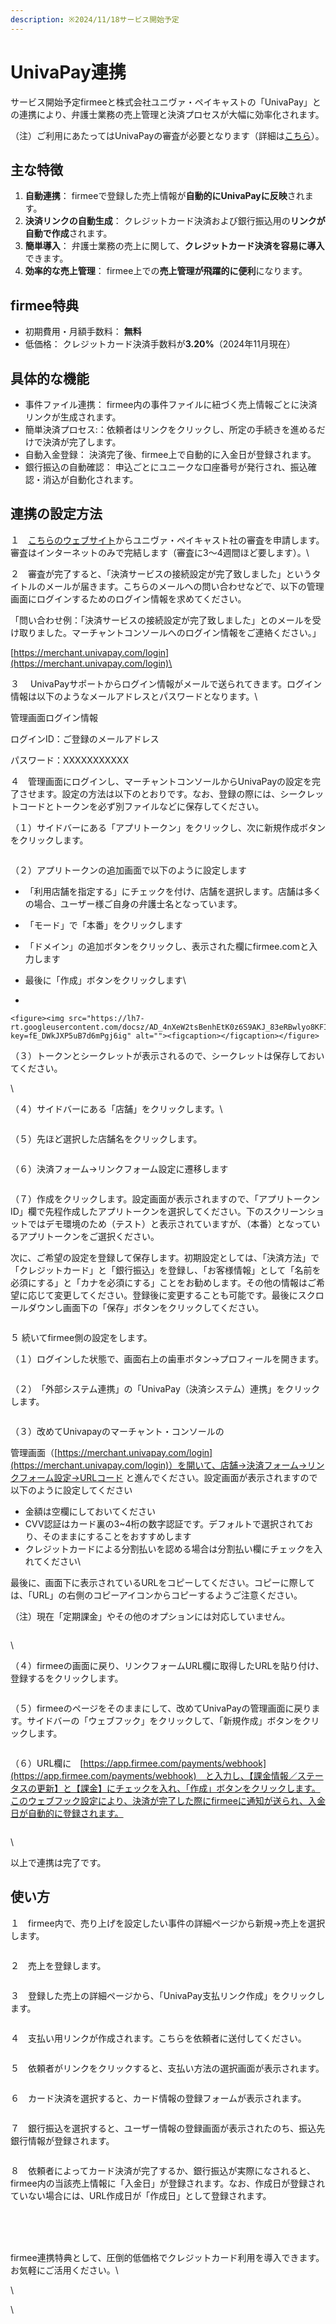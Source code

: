 ```yaml
---
description: ※2024/11/18サービス開始予定
---
```


# UnivaPay連携

サービス開始予定firmeeと株式会社ユニヴァ・ペイキャストの「UnivaPay」との連携により、弁護士業務の売上管理と決済プロセスが大幅に効率化されます。

（注）ご利用にあたってはUnivaPayの審査が必要となります（詳細は[こちら](https://r-agent.upc-app.com/firmeeplan/)）。



## 主な特徴

1. **自動連携**： firmeeで登録した売上情報が**自動的にUnivaPayに反映**されます。
2. **決済リンクの自動生成**： クレジットカード決済および銀行振込用の**リンクが自動で作成**されます。
3. **簡単導入**： 弁護士業務の売上に関して、**クレジットカード決済を容易に導入**できます。
4. **効率的な売上管理**： firmee上での**売上管理が飛躍的に便利**になります。

## firmee特典

* 初期費用・月額手数料： **無料**
* 低価格： クレジットカード決済手数料が**3.20%**（2024年11月現在）



## 具体的な機能

* 事件ファイル連携： firmee内の事件ファイルに紐づく売上情報ごとに決済リンクが生成されます。
* 簡単決済プロセス:：依頼者はリンクをクリックし、所定の手続きを進めるだけで決済が完了します。
* 自動入金登録： 決済完了後、firmee上で自動的に入金日が登録されます。
* 銀行振込の自動確認： 申込ごとにユニークな口座番号が発行され、振込確認・消込が自動化されます。

## 連携の設定方法

１　[こちらのウェブサイト](https://r-agent.upc-app.com/firmeeplan/)からユニヴァ・ペイキャスト社の審査を申請します。審査はインターネットのみで完結します（審査に3〜4週間ほど要します）。\


２　審査が完了すると、「決済サービスの接続設定が完了致しました」というタイトルのメールが届きます。こちらのメールへの問い合わせなどで、以下の管理画面にログインするためのログイン情報を求めてください。

「問い合わせ例：「決済サービスの接続設定が完了致しました」とのメールを受け取りました。マーチャントコンソールへのログイン情報をご連絡ください。」

[https://merchant.univapay.com/login](https://merchant.univapay.com/login)\


３ 　UnivaPayサポートからログイン情報がメールで送られてきます。ログイン情報は以下のようなメールアドレスとパスワードとなります。\


管理画面ログイン情報

ログインID：ご登録のメールアドレス

パスワード：XXXXXXXXXXX



４　管理画面にログインし、マーチャントコンソールからUnivaPayの設定を完了させます。設定の方法は以下のとおりです。なお、登録の際には、シークレットコードとトークンを必ず別ファイルなどに保存してください。

（１）サイドバーにある「アプリトークン」をクリックし、次に新規作成ボタンをクリックします。

<figure><img src="https://lh7-rt.googleusercontent.com/docsz/AD_4nXcCVZ8xOKLytJ45siwfQb7g2K6EbYZRYkORbQCYZFlchFliXUvoAI9XhuN5N7yHIf9E0gJFscAJn9eAh8eQhcMT5uuDddb2GRE4ThhvbM5xRUhcpUs_9dViEMoM-Sj-TJJrkfnP?key=fE_DWkJXP5uB7d6mPgj6ig" alt=""><figcaption></figcaption></figure>



（２）アプリトークンの追加画面で以下のように設定します

* 「利用店舗を指定する」にチェックを付け、店舗を選択します。店舗は多くの場合、ユーザー様ご自身の弁護士名となっています。
* 「モード」で「本番」をクリックします
* 「ドメイン」の追加ボタンをクリックし、表示された欄にfirmee.comと入力します
* 最後に「作成」ボタンをクリックします\

*

    <figure><img src="https://lh7-rt.googleusercontent.com/docsz/AD_4nXeW2tsBenhEtK0z6S9AKJ_83eRBwlyo8KFIGmTJCQMabanO5N5tGYap3zYIQGGwLuBLfb8ZoqqzX3j1vRHufEyr_6WdDyhApJHPKmikbw3wm0LVpy9UXWTKGxwH405kh3XnTuCedg?key=fE_DWkJXP5uB7d6mPgj6ig" alt=""><figcaption></figcaption></figure>



（３）トークンとシークレットが表示されるので、シークレットは保存しておいてください。

\


（４）サイドバーにある「店舗」をクリックします。\


<figure><img src="https://lh7-rt.googleusercontent.com/docsz/AD_4nXe7omWwP4WszKbuSRL2XTHw1Zzq9t91WTJWQAVwtMtZiKcVQ42FtxdiOikjQn7UmlsHTudCMUh16d4GL38EC0hhFmlblfmKdn5PAAJAhYwtCRpplf37rO_ruko8Gj-_qOckmlVe?key=fE_DWkJXP5uB7d6mPgj6ig" alt=""><figcaption></figcaption></figure>

（５）先ほど選択した店舗名をクリックします。

<figure><img src="https://lh7-rt.googleusercontent.com/docsz/AD_4nXdyK2hr7PsIDAOGfrlXu0cGdZ7YuaDI-eIXq17HNjE0bxOLq6nsZXMzy0B_ikNKU_7echSxeHuUFaZr9-qdMCQ-MWfVu-wuYZx-_bvrgk58yuycR7LIkttMfnT-SzoHrPyRkKjz?key=fE_DWkJXP5uB7d6mPgj6ig" alt=""><figcaption></figcaption></figure>

（６）決済フォーム→リンクフォーム設定に遷移します

<figure><img src="https://lh7-rt.googleusercontent.com/docsz/AD_4nXdr5-nyelkVk05j23DuL4h2hnUBgnq1Pb11L-vVGX8O7L5Audw_o1HNiI0MuvzIWP7wxOJByJsdrWG0_P3OthI5S0BcvHhB5f4oRkCY5Ssb7_mQZKz6DjYQXgHfglBIgwpnARHNSg?key=fE_DWkJXP5uB7d6mPgj6ig" alt=""><figcaption></figcaption></figure>

（７）作成をクリックします。設定画面が表示されますので、「アプリトークンID」欄で先程作成したアプリトークンを選択してください。下のスクリーンショットではデモ環境のため（テスト）と表示されていますが、（本番）となっているアプリトークンをご選択ください。

次に、ご希望の設定を登録して保存します。初期設定としては、「決済方法」で「クレジットカード」と「銀行振込」を登録し、「お客様情報」として「名前を必須にする」と「カナを必須にする」ことをお勧めします。その他の情報はご希望に応じて変更してください。登録後に変更することも可能です。最後にスクロールダウンし画面下の「保存」ボタンをクリックしてください。

<figure><img src="https://lh7-rt.googleusercontent.com/docsz/AD_4nXfHo0MUFt2ovT4tihq8s5XabaR8ybnNAnU2yQvSTqtNPC7M01WwoX35WAZEhl_-SehckcwiBDn-I4tuQ5VSbiFO0LOdYQS_cng-7amQ3Yi6vOjJTJyYNzWChj9eoHCupKd_ZuTVDg?key=fE_DWkJXP5uB7d6mPgj6ig" alt=""><figcaption></figcaption></figure>



５  続いてfirmee側の設定をします。

（１）ログインした状態で、画面右上の歯車ボタン→プロフィールを開きます。

<figure><img src="https://lh7-rt.googleusercontent.com/docsz/AD_4nXctYp5KS84NMIFRKP5p1NLM2F1cvJSq0nbYrlrDVnxdHGhoPDmlv8aoln9qlhJgQz1MktL9tijmysgjgT-AqdhXNAWMEwYoeMMpyjV7cAkLJx-j-F249mIffr5srBBqHchB4QvHLA?key=fE_DWkJXP5uB7d6mPgj6ig" alt=""><figcaption></figcaption></figure>

（２）　「外部システム連携」の「UnivaPay（決済システム）連携」をクリックします。

<figure><img src="https://lh7-rt.googleusercontent.com/docsz/AD_4nXcy_cSZVGlLpf45kkuVJ8YZwibxDHLD_zsUWFWz3mCVvNkei1C7S2DD7MByfoqh2F0v9w3Zdc__Tfov2zdr-2JAz6RrikUU3NFtYWyAIySJP2GRcExyJaAh44OXWDCLmVUPsCsInA?key=fE_DWkJXP5uB7d6mPgj6ig" alt=""><figcaption></figcaption></figure>

（３）改めてUnivapayのマーチャント・コンソールの

管理画面（[https://merchant.univapay.com/login](https://merchant.univapay.com/login)）を開いて、店舗→決済フォーム→リンクフォーム設定→URLコード と進んでください。設定画面が表示されますので以下のように設定してください

* 金額は空欄にしておいてください
* CVV認証はカード裏の3\~4桁の数字認証です。デフォルトで選択されており、そのままにすることをおすすめします
* クレジットカードによる分割払いを認める場合は分割払い欄にチェックを入れてください\


最後に、画面下に表示されているURLをコピーしてください。コピーに際しては、「URL」の右側のコピーアイコンからコピーするようご注意ください。

（注）現在「定期課金」やその他のオプションには対応していません。

<figure><img src="https://lh7-rt.googleusercontent.com/docsz/AD_4nXeVKYGoRf_flwj9ZQN2of0lLtT7I7oQspWjeq0RPzw60AW2x6fjwoxP41ZhJeBi4bvuh1-_62i_HLyRrD6_w8xm46HQk9F0hj8k2RNeFxNtPFWoDaoVaDhgsIuxgdzXhyxvokVfyQ?key=fE_DWkJXP5uB7d6mPgj6ig" alt=""><figcaption></figcaption></figure>

\


（４）firmeeの画面に戻り、リンクフォームURL欄に取得したURLを貼り付け、登録するをクリックします。

<figure><img src="https://lh7-rt.googleusercontent.com/docsz/AD_4nXd-lgzYL2TX7gpRfjBcDEAdegusl1NqURkC_87F16WieKAYmlKyjXkQUAby1nuDWN1kT6Ev9xCfw2dJddXtBqA_dJdKTWkxFGAx7nVeKCWHpGlurEpu8zrwMIQ2MpsOHm-M-Z-ufg?key=fE_DWkJXP5uB7d6mPgj6ig" alt=""><figcaption></figcaption></figure>



（５）firmeeのページをそのままにして、改めてUnivaPayの管理画面に戻ります。サイドバーの「ウェブフック」をクリックして、「新規作成」ボタンをクリックします。

<figure><img src="https://lh7-rt.googleusercontent.com/docsz/AD_4nXfiGoz0NZhUnSJANAM-CnPJBbv9uHBy3HsaUmq7FXJ50R3LxAeoRSBC_d8YnmoUoIwKxqfox6jF5boqzEv4-fF-a_o1R35w0ZbYL7_eLzQQ8I9NoZBCmh0km9pwCp9xQo-p6uKm?key=fE_DWkJXP5uB7d6mPgj6ig" alt=""><figcaption></figcaption></figure>



（６）URL欄に　[https://app.firmee.com/payments/webhook](https://app.firmee.com/payments/webhook)　と入力し、【課金情報／ステータスの更新】と【課金】にチェックを入れ、「作成」ボタンをクリックします。このウェブフック設定により、決済が完了した際にfirmeeに通知が送られ、入金日が自動的に登録されます。

<figure><img src="https://lh7-rt.googleusercontent.com/docsz/AD_4nXcyVB45qk32NUbNfMR3bh3hqqpv75g0bG0gMe_BEGMG9nCliGhhRPWnUn7o5fbMvD6BOAIbos4GidBOCOhVYnem0Bd81Yc_Yr23bGHp_lMRTx-qCXR2VvQEyJfKPHrXbdATYwQFeA?key=fE_DWkJXP5uB7d6mPgj6ig" alt=""><figcaption></figcaption></figure>

\


以上で連携は完了です。



## 使い方



１　firmee内で、売り上げを設定したい事件の詳細ページから新規→売上を選択します。

<figure><img src="https://lh7-rt.googleusercontent.com/docsz/AD_4nXdRe07tMOom7Hs523y7uy6lRJLJMi2NH3WpDSs1VQ7VWVPvKozwgcTJXKbueRIFMVa6Feb18K6PFmeth81m7_Cm5OXr3k_bbbbKmNjHOich0cPmr-e8WxZL_4AVj8nc_J15Z3cgHH0gu2hhIHquapdOxhM?key=fE_DWkJXP5uB7d6mPgj6ig" alt=""><figcaption></figcaption></figure>



２　売上を登録します。

<figure><img src="https://lh7-rt.googleusercontent.com/docsz/AD_4nXe01dSoylvdlylGoockskhaRt1FZfTzgWTQMMGuj0SWKPG87u1cnWzVIc1HWinlv-aIvmpp-Ueiv-Bl4FGCKOrciT9zJtILrV2JTJy0TQ6rasA5aSoWahGrq9m95A-fpPcINf0AwMaxt4NTIatNMcmhMKzP?key=fE_DWkJXP5uB7d6mPgj6ig" alt=""><figcaption></figcaption></figure>



３　登録した売上の詳細ページから、「UnivaPay支払リンク作成」をクリックします。

<figure><img src="https://lh7-rt.googleusercontent.com/docsz/AD_4nXf3mkI5ZY4wHcuXNPHxDqTIDdlZVoBF8p6AHJQ3H7E7vUriVaYTTFIKTDHFFURoPTR-fJQNQBSf0hWzdq0qkg6qEBEgNY3gWTG8aMQt-tq5jvb-S2AJLj8sVdUeqoqNKSyqNlPENprSMkCpsECF6_LOhe6q?key=fE_DWkJXP5uB7d6mPgj6ig" alt=""><figcaption></figcaption></figure>

４　支払い用リンクが作成されます。こちらを依頼者に送付してください。

<figure><img src="https://lh7-rt.googleusercontent.com/docsz/AD_4nXcXY5B9PL0RS9yOyk-M3J5v274X8lUrPLJ6sYsxGUsCAX7nqSLfG5YjeghGT98VNM6qATkoJALOfzsmKuCddInshj732ICZQVvMm3IFLlyRWZbYRTlCIzQd9ctNVBf3EO-sQQWIHBmbrYIEZsMZLqqffbmz?key=fE_DWkJXP5uB7d6mPgj6ig" alt=""><figcaption></figcaption></figure>



５　依頼者がリンクをクリックすると、支払い方法の選択画面が表示されます。

<figure><img src="https://lh7-rt.googleusercontent.com/docsz/AD_4nXc9QiKZd_hwzlP7WUWrr0aOuwwH9CUQPo9blW3HYFX6vStv_8DEaUlM6FEL2JqL1V4mclTzJglQURi_Llr03_dWr-VvJJJF582gLHcYcNWHp3gJ5ZHXu6ahG6YXFPVQPlnbxJb0pM8qAXrRYO3kx62Ckn26?key=fE_DWkJXP5uB7d6mPgj6ig" alt=""><figcaption></figcaption></figure>



６　カード決済を選択すると、カード情報の登録フォームが表示されます。

<figure><img src="https://lh7-rt.googleusercontent.com/docsz/AD_4nXcTKaEN0SW8SQpuFYRapEUVZmm_QRRf7IObKeymR0DklfisgDjKri3Kn_hCoOc699CSjE_hlKK4YANXLDZQtfUMSWcioWr9s5va-LQIkjIscdvZaH-EDVdCtazxsPmXVNCrnB7evWl1VNGu8H27LIAtOZc?key=fE_DWkJXP5uB7d6mPgj6ig" alt=""><figcaption></figcaption></figure>



７　銀行振込を選択すると、ユーザー情報の登録画面が表示されたのち、振込先銀行情報が登録されます。

<figure><img src="https://lh7-rt.googleusercontent.com/docsz/AD_4nXerSkm8Wah12ktapoJy02k6FXpHSzf23s4DhsWV8Sp5kYsiaavBZfmfsjOZh4fhStqt_DjGppI5i025T46Ft15oNO7bCXH6VCPd-q4MfwB6bxzPdmlwgdh3oiw85JwAVKATnKbtCotwQUkpL5U8Ssq96Td2?key=fE_DWkJXP5uB7d6mPgj6ig" alt=""><figcaption></figcaption></figure>

８　依頼者によってカード決済が完了するか、銀行振込が実際になされると、firmee内の当該売上情報に「入金日」が登録されます。なお、作成日が登録されていない場合には、URL作成日が「作成日」として登録されます。

<figure><img src="https://lh7-rt.googleusercontent.com/docsz/AD_4nXfS5XbZ60_d98shoTPZRZW4UcFNQCA1JupY2Yot3lDyZel-yZN2VfG3SHuGa18rQWiWFgL12uMqGEObBTI7yCTSVjjgjbL75ljMYlqFt9yKe9z_Qm7CN-Re6JbbWvpNIA2yIywIUB46EwC11edU7la7wcE?key=fE_DWkJXP5uB7d6mPgj6ig" alt=""><figcaption></figcaption></figure>

\
\
\
firmee連携特典として、圧倒的低価格でクレジットカード利用を導入できます。お気軽にご活用ください。\


\


\


